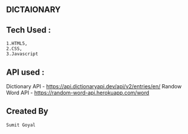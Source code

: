## DICTAIONARY

## Tech Used :

    1.HTML5,
    2.CSS,
    3.Javascript

## API used :

Dictionary API - https://api.dictionaryapi.dev/api/v2/entries/en/
Randow Word API - https://random-word-api.herokuapp.com/word

## Created By

    Sumit Goyal
